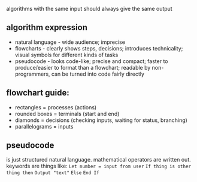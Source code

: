 algorithms with the same input should always give the same output

## algorithm expression
- natural language - wide audience; imprecise
- flowcharts - clearly shows steps, decisions; introduces technicality; visual symbols for different kinds of tasks
- pseudocode - looks code-like; precise and compact; faster to produce/easier to format than a flowchart; readable by non-programmers, can be turned into code fairly directly

## flowchart guide:
- rectangles = processes (actions)
- rounded boxes = terminals (start and end)
- diamonds = decisions (checking inputs, waiting for status, branching)
- parallelograms = inputs

## pseudocode
is just structured natural language. mathematical operators are written out. keywords are things like:
`Let number = input from user`
`If thing is other thing then`
`Output "text"`
`Else`
`End If`